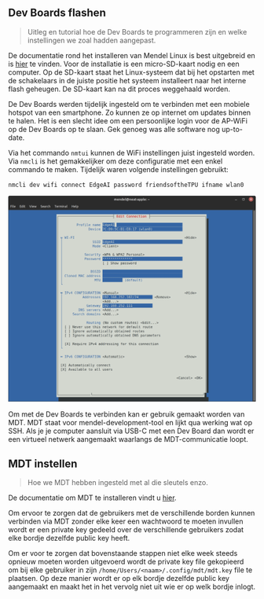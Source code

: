 ## Dev Boards flashen

>Uitleg en tutorial hoe de Dev Boards te programmeren zijn en welke instellingen we zoal hadden aangepast.

De documentatie rond het installeren van Mendel Linux is best uitgebreid en is [hier](https://coral.ai/docs/dev-board/get-started/) te vinden. Voor de installatie is een micro-SD-kaart nodig en een computer. Op de SD-kaart staat het Linux-systeem dat bij het opstarten met de schakelaars in de juiste positie het systeem installeert naar het interne flash geheugen. De SD-kaart kan na dit proces weggehaald worden.

De Dev Boards werden tijdelijk ingesteld om te verbinden met een mobiele hotspot van een smartphone. Zo kunnen ze op internet om updates binnen te halen. Het is een slecht idee om een persoonlijke login voor de AP-WiFi op de Dev Boards op te slaan. Gek genoeg was alle software nog up-to-date.

Via het commando `nmtui` kunnen de WiFi instellingen juist ingesteld worden. Via `nmcli` is het gemakkelijker om deze configuratie met een enkel commando te maken. Tijdelijk waren volgende instellingen gebruikt: 

```bash
nmcli dev wifi connect EdgeAI password friendsoftheTPU ifname wlan0
```

![nmtui instellingen](../assets/wifi-juist.png '`nmtui` instellingen')


Om met de Dev Boards te verbinden kan er gebruik gemaakt worden van MDT. MDT staat voor mendel-development-tool en lijkt qua werking wat op SSH. Als je je computer aansluit via USB-C met een Dev Board dan wordt er een virtueel netwerk aangemaakt waarlangs de MDT-communicatie loopt.


## MDT instellen

>Hoe we MDT hebben ingesteld met al die sleutels enzo.

De documentatie om MDT te installeren vindt u [hier](https://coral.ai/docs/dev-board/get-started/#install-mdt).

Om ervoor te zorgen dat de gebruikers met de verschillende borden kunnen verbinden via MDT zonder elke keer een wachtwoord te moeten invullen wordt er een private key gedeeld over de verschillende gebruikers zodat elke bordje dezelfde public key heeft. 

Om er voor te zorgen dat bovenstaande stappen niet elke week steeds opnieuw moeten worden uitgevoerd wordt de private key file gekopieerd om bij elke gebruiker in zijn `/home/Users/<naam>/.config/mdt/mdt.key` file te plaatsen. Op deze manier wordt er op elk bordje dezelfde public key aangemaakt en maakt het in het vervolg niet uit wie er op welk bordje inlogt.
